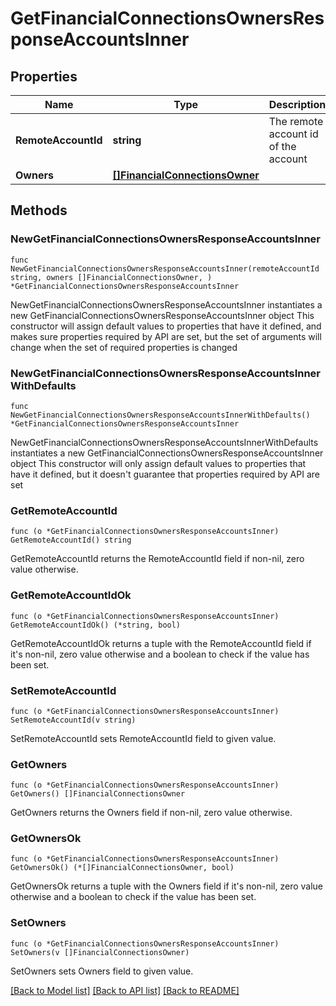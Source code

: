 # GetFinancialConnectionsOwnersResponseAccountsInner

## Properties

Name | Type | Description | Notes
------------ | ------------- | ------------- | -------------
**RemoteAccountId** | **string** | The remote account id of the account | 
**Owners** | [**[]FinancialConnectionsOwner**](FinancialConnectionsOwner.md) |  | 

## Methods

### NewGetFinancialConnectionsOwnersResponseAccountsInner

`func NewGetFinancialConnectionsOwnersResponseAccountsInner(remoteAccountId string, owners []FinancialConnectionsOwner, ) *GetFinancialConnectionsOwnersResponseAccountsInner`

NewGetFinancialConnectionsOwnersResponseAccountsInner instantiates a new GetFinancialConnectionsOwnersResponseAccountsInner object
This constructor will assign default values to properties that have it defined,
and makes sure properties required by API are set, but the set of arguments
will change when the set of required properties is changed

### NewGetFinancialConnectionsOwnersResponseAccountsInnerWithDefaults

`func NewGetFinancialConnectionsOwnersResponseAccountsInnerWithDefaults() *GetFinancialConnectionsOwnersResponseAccountsInner`

NewGetFinancialConnectionsOwnersResponseAccountsInnerWithDefaults instantiates a new GetFinancialConnectionsOwnersResponseAccountsInner object
This constructor will only assign default values to properties that have it defined,
but it doesn't guarantee that properties required by API are set

### GetRemoteAccountId

`func (o *GetFinancialConnectionsOwnersResponseAccountsInner) GetRemoteAccountId() string`

GetRemoteAccountId returns the RemoteAccountId field if non-nil, zero value otherwise.

### GetRemoteAccountIdOk

`func (o *GetFinancialConnectionsOwnersResponseAccountsInner) GetRemoteAccountIdOk() (*string, bool)`

GetRemoteAccountIdOk returns a tuple with the RemoteAccountId field if it's non-nil, zero value otherwise
and a boolean to check if the value has been set.

### SetRemoteAccountId

`func (o *GetFinancialConnectionsOwnersResponseAccountsInner) SetRemoteAccountId(v string)`

SetRemoteAccountId sets RemoteAccountId field to given value.


### GetOwners

`func (o *GetFinancialConnectionsOwnersResponseAccountsInner) GetOwners() []FinancialConnectionsOwner`

GetOwners returns the Owners field if non-nil, zero value otherwise.

### GetOwnersOk

`func (o *GetFinancialConnectionsOwnersResponseAccountsInner) GetOwnersOk() (*[]FinancialConnectionsOwner, bool)`

GetOwnersOk returns a tuple with the Owners field if it's non-nil, zero value otherwise
and a boolean to check if the value has been set.

### SetOwners

`func (o *GetFinancialConnectionsOwnersResponseAccountsInner) SetOwners(v []FinancialConnectionsOwner)`

SetOwners sets Owners field to given value.



[[Back to Model list]](../README.md#documentation-for-models) [[Back to API list]](../README.md#documentation-for-api-endpoints) [[Back to README]](../README.md)


